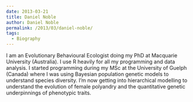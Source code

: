 ```yaml
---
date: 2013-03-21
title: Daniel Noble
author: Daniel Noble
permalink: /2013/03/daniel-noble/
tags:
  - Biography
---
```

I am an Evolutionary Behavioural Ecologist doing my PhD at Macquarie University (Australia). I use R heavily for all my programming and data analysis. I started programming during my MSc at the University of Guelph (Canada) where I was using Bayesian population genetic models to understand species diversity. I&#8217;m now getting into hierarchical modelling to understand the evolution of female polyandry and the quantitative genetic underpinnings of phenotypic traits.

